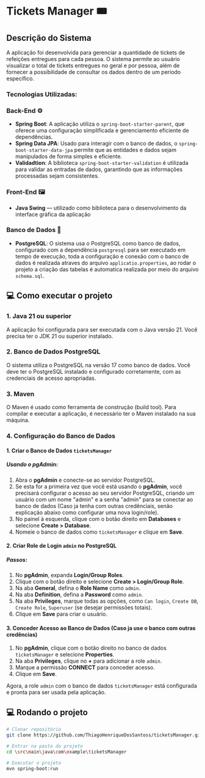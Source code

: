 # Tickets Manager 🎟

## Descrição do Sistema

A aplicação foi desenvolvida para gerenciar a quantidade de tickets de refeições entregues para cada pessoa. 
O sistema permite ao usuário visualizar o total de tickets entregues no geral e por pessoa, além de fornecer a possibilidade de consultar os dados dentro de um período específico.

### Tecnologias Utilizadas:

### Back-End ⚙
- **Spring Boot**: A aplicação utiliza o `spring-boot-starter-parent`, que oferece uma configuração simplificada e gerenciamento eficiente de dependências.
- **Spring Data JPA**: Usado para interagir com o banco de dados, o `spring-boot-starter-data-jpa` permite que as entidades e dados sejam manipulados de forma simples e eficiente.
- **Validadtion**: A biblioteca `spring-boot-starter-validation` é utilizada para validar as entradas de dados, garantindo que as informações processadas sejam consistentes.
  
### Front-End 🖼️
- **Java Swing** — utilizado como biblioteca para o desenvolvimento da interface gráfica da aplicação

### Banco de Dados 💾 
- **PostgreSQL**: O sistema usa o PostgreSQL como banco de dados, configurado com a dependência `postgresql` para ser executado em tempo de execução, toda a configuração e conexão com o banco de dados
   é realizada atraves do arquivo `applicatio.properties`, ao rodar o projeto a criação das tabelas é automatica realizada por meio do arquivo `schema.sql`.


## 💻 Como executar o projeto

### 1. **Java 21 ou superior**
   A aplicação foi configurada para ser executada com o Java versão 21. Você precisa ter o JDK 21 ou superior instalado.

### 2. **Banco de Dados PostgreSQL**
   O sistema utiliza o PostgreSQL na versão 17 como banco de dados. Você deve ter o PostgreSQL instalado e configurado corretamente, com as credenciais de acesso apropriadas.

### 3. **Maven**
   O Maven é usado como ferramenta de construção (build tool). Para compilar e executar a aplicação, é necessário ter o Maven instalado na sua máquina.

### 4. **Configuração do Banco de Dados**

#### 1. **Criar o Banco de Dados `ticketsManager`**

##### Usando o pgAdmin:
1. Abra o **pgAdmin** e conecte-se ao servidor PostgreSQL.
2. Se esta for a primeira vez que você está usando o **pgAdmin**, você precisará configurar o acesso ao seu servidor PostgreSQL, criando um usuário com um nome "admin" e a senha "admin" para se conectar ao banco de dados (Caso ja tenha com outras credênciais, senão explicação abaixo como configurar uma nova login/role).
3. No painel à esquerda, clique com o botão direito em **Databases** e selecione **Create > Database**.
4. Nomeie o banco de dados como `ticketsManager` e clique em **Save**.

#### 2. **Criar Role de Login `admin` no PostgreSQL**

##### Passos:
1. No **pgAdmin**, expanda **Login/Group Roles**.
2. Clique com o botão direito e selecione **Create > Login/Group Role**.
3. Na aba **General**, defina o **Role Name** como `admin`.
4. Na aba **Definition**, defina a **Password** como `admin`.
5. Na aba **Privileges**, marque todas as opções, como `Can login`, `Create DB`, `Create Role`, `Superuser` (se desejar permissões totais).
6. Clique em **Save** para criar o usuário.

#### 3. **Conceder Acesso ao Banco de Dados (Caso ja use o banco com outras credências)**

1. No **pgAdmin**, clique com o botão direito no banco de dados `ticketsManager` e selecione **Properties**.
2. Na aba **Privileges**, clique no **+** para adicionar a role `admin`.
3. Marque a permissão **CONNECT** para conceder acesso.
4. Clique em **Save**.

Agora, a role `admin` com o banco de dados `ticketsManager` está configurada e pronta para ser usada pela aplicação.

## 💻 Rodando o projeto
```sh
# Clonar repositório
git clone https://github.com/ThiagoHenriqueDosSantoss/ticketsManager.git

# Entrar na pasta do projeto
cd \src\main\java\com\example\ticketsManager

# Executar o projeto
mvn spring-boot:run
```
